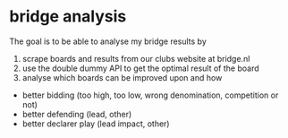 # bridge analysis
The goal is to be able to analyse my bridge results by
1. scrape boards and results from our clubs website at bridge.nl
2. use the double dummy API to get the optimal result of the board
3. analyse which boards can be improved upon and how
  - better bidding (too high, too low, wrong denomination, competition or not)
  - better defending (lead, other)
  - better declarer play (lead impact, other)

